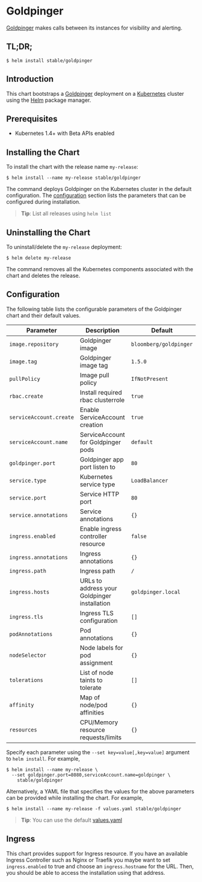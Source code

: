 # Goldpinger

[Goldpinger](https://github.com/bloomberg/goldpinger) makes calls between its instances for visibility and alerting.

## TL;DR;

```console
$ helm install stable/goldpinger
```

## Introduction

This chart bootstraps a [Goldpinger](https://github.com/bloomberg/goldpinger) deployment on a [Kubernetes](http://kubernetes.io) cluster using the [Helm](https://helm.sh) package manager.

## Prerequisites

- Kubernetes 1.4+ with Beta APIs enabled

## Installing the Chart

To install the chart with the release name `my-release`:

```console
$ helm install --name my-release stable/goldpinger
```

The command deploys Goldpinger on the Kubernetes cluster in the default configuration. The [configuration](#configuration) section lists the parameters that can be configured during installation.

> **Tip**: List all releases using `helm list`

## Uninstalling the Chart

To uninstall/delete the `my-release` deployment:

```console
$ helm delete my-release
```

The command removes all the Kubernetes components associated with the chart and deletes the release.

## Configuration

The following table lists the configurable parameters of the Goldpinger chart and their default values.

| Parameter                            | Description                                 | Default                                                    |
| -------------------------------      | -------------------------------             | ---------------------------------------------------------- |
| `image.repository`                   | Goldpinger image                            | `bloomberg/goldpinger`                                      |
| `image.tag`                          | Goldpinger image tag                        | `1.5.0`                                                    |
| `pullPolicy`                         | Image pull policy                           | `IfNotPresent`                                             |
| `rbac.create`                        | Install required rbac clusterrole           | `true`                                                     |
| `serviceAccount.create`              | Enable ServiceAccount creation              | `true`                                                     |
| `serviceAccount.name`                | ServiceAccount for Goldpinger pods          | `default`                                                  |
| `goldpinger.port`                    | Goldpinger app port listen to               | `80`                                                       |
| `service.type`                       | Kubernetes service type                     | `LoadBalancer`                                             |
| `service.port`                       | Service HTTP port                           | `80`                                                       |
| `service.annotations`                | Service annotations                         | `{}`                                                       |
| `ingress.enabled`                    | Enable ingress controller resource          | `false`                                                    |
| `ingress.annotations`                | Ingress annotations                         | `{}`                                                       |
| `ingress.path`                       | Ingress path                                | `/`                                                        |
| `ingress.hosts`                      | URLs to address your Goldpinger installation| `goldpinger.local`                                         |
| `ingress.tls`                        | Ingress TLS configuration                   | `[]`                                                       |
| `podAnnotations`                     | Pod annotations                             | `{}`                                                       |
| `nodeSelector`                       | Node labels for pod assignment              | `{}`                                                       |
| `tolerations`                        | List of node taints to tolerate             | `[]`                                                       |
| `affinity`                           | Map of node/pod affinities                  | `{}`                                                       |
| `resources`                          | CPU/Memory resource requests/limits         | `{}`
Specify each parameter using the `--set key=value[,key=value]` argument to `helm install`. For example,

```console
$ helm install --name my-release \
  --set goldpinger.port=8080,serviceAccount.name=goldpinger \
    stable/goldpinger
```

Alternatively, a YAML file that specifies the values for the above parameters can be provided while installing the chart. For example,

```console
$ helm install --name my-release -f values.yaml stable/goldpinger
```

> **Tip**: You can use the default [values.yaml](values.yaml)

## Ingress

This chart provides support for Ingress resource. If you have an available Ingress Controller such as Nginx or Traefik you maybe want to set `ingress.enabled` to true and choose an `ingress.hostname` for the URL. Then, you should be able to access the installation using that address.